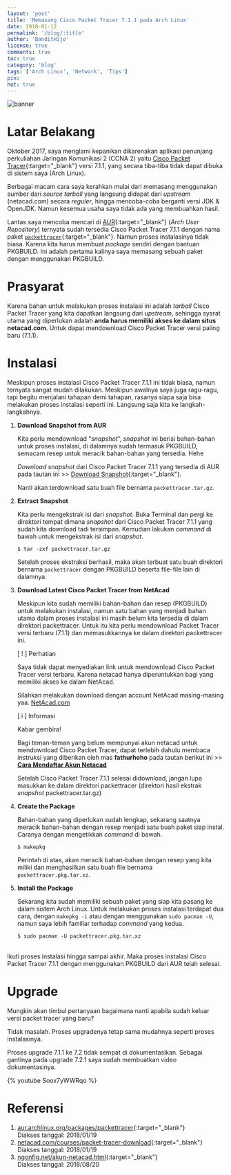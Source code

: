 ```yaml
---
layout: 'post'
title: 'Memasang Cisco Packet Tracer 7.1.1 pada Arch Linux'
date: 2018-01-12
permalink: '/blog/:title'
author: 'BanditHijo'
license: true
comments: true
toc: true
category: 'blog'
tags: ['Arch Linux', 'Network', 'Tips']
pin:
hot: true
---
```


<img class="post-body-img" src="{{ site.lazyload.logo_blank_banner }}" data-echo="https://4.bp.blogspot.com/-BowYWqgwdWY/WmHgRqi8cFI/AAAAAAAAG6E/Q3vgYPF4blEWr4CfCfepG8ld3zXlghOjQCEwYBhgL/s1600/Default%2BHeader%2BTemplate%2BPost%2B2X.png" onerror="imgError(this);" alt="banner">

# Latar Belakang
Oktober 2017, saya menglami kepanikan dikarenakan aplikasi penunjang perkuliahan Jaringan Komunikasi 2 (CCNA 2) yaitu [Cisco Packet Tracer](https://www.netacad.com/courses/packet-tracer-download/){:target="_blank"} versi 7.1.1, yang secara tiba-tiba tidak dapat dibuka di sistem saya (Arch Linux).

Berbagai macam cara saya kerahkan mulai dari memasang menggunakan sumber dari _source tarball_ yang langsung didapat dari _upstream_ (netacad.com) secara _reguler_, hingga mencoba-coba berganti versi JDK & OpenJDK. Namun kesemua usaha saya tidak ada yang membuahkan hasil.

Lantas saya mencoba mencari di [AUR](https://aur.archlinux.org/){:target="_blank"} (_Arch User Repository_) ternyata sudah tersedia Cisco Packet Tracer 7.1.1 dengan nama paket [`packettracer`](https://aur.archlinux.org/packages/packettracer){:target="_blank"}. Namun proses instalasinya tidak biasa. Karena kita harus membuat _package_ sendiri dengan bantuan PKGBUILD. Ini adalah pertama kalinya saya memasang sebuah paket dengan menggunakan PKGBUILD.

# Prasyarat
Karena bahan untuk melakukan proses instalasi ini adalah _tarball_ Cisco Packet Tracer yang kita dapatkan langsung dari _upstream_, sehingga syarat utama yang diperlukan adalah **anda harus memiliki akses ke dalam situs netacad.com**. Untuk dapat mendownload Cisco Packet Tracer versi paling baru (7.1.1).

# Instalasi
Meskipun proses instalasi Cisco Packet Tracer 7.1.1 ini tidak biasa, namun ternyata sangat mudah dilakukan. Meskipun awalnya saya juga ragu-ragu, tapi begitu menjalani tahapan demi tahapan, rasanya siapa saja bisa melakukan proses instalasi seperti ini. Langsung saja kita ke langkah-langkahnya.

1. **Download Snapshot from AUR**

    Kita perlu mendownload “_snapshot_”, _snapshot_ ini berisi bahan-bahan untuk proses instalasi, di dalamnya sudah termasuk PKGBUILD, semacam resep untuk meracik bahan-bahan yang tersedia. Hehe

    _Download snapshot_ dari Cisco Packet Tracer 7.1.1 yang tersedia di AUR pada tautan ini >> [Download Snapshot](https://aur.archlinux.org/cgit/aur.git/snapshot/packettracer.tar.gz){:target="_blank"}.

    Nanti akan terdownload satu buah file bernama `packettracer.tar.gz`.

2. **Extract Snapshot**

    Kita perlu mengekstrak isi dari _snapshot_. Buka Terminal dan pergi ke direktori tempat dimana _snapshot_ dari Cisco Packet Tracer 7.1.1 yang sudah kita download tadi tersimpan. Kemudian lakukan _command_ di bawah untuk mengekstrak isi dari _snapshot_.
    ```
    $ tar -zxf packettracer.tar.gz
    ```

    Setelah proses ekstraksi berhasil, maka akan terbuat satu buah direktori bernama `packettracer` dengan PKGBUILD beserta file-file lain di dalamnya.

3. **Download Latest Cisco Packet Tracer from NetAcad**

    Meskipun kita sudah memiliki bahan-bahan dan resep (PKGBUILD) untuk melakukan instalasi, namun satu bahan yang menjadi bahan utama dalam proses instalasi ini masih belum kita tersedia di dalam direktori packettracer. Untuk itu kita perlu mendownload Packet Tracer versi terbaru (7.1.1) dan memasukkannya ke dalam direktori packettracer ini.

    <div class="blockquote-red">
    <div class="blockquote-red-title">[ ! ] Perhatian</div>
    <p>Saya tidak dapat menyediakan link untuk mendownload Cisco Packet Tracer versi terbaru. Karena netacad hanya diperuntukkan bagi yang memiliki akses ke dalam NetAcad.</p>
    <p>Silahkan melakukan download dengan account NetAcad masing-masing yaa. <a href="http://netacad.com/">NetAcad.com</a></p>
    </div>

    <div class="blockquote-blue">
    <div class="blockquote-blue-title">[ i ] Informasi</div>
    <!-- <h2 style="color: #444d56;border&#45;bottom: 1px dashed #BE7000;margin&#45;top:0;margin&#45;bottom:10px;padding&#45;bottom:10px;">[ i ] Informasi</h2> -->
    <p>Kabar gembira!</p>
    <p>Bagi teman-teman yang belum mempunyai akun netacad untuk mendownload Cisco Packet Tracer, dapat terlebih dahulu membaca instruksi yang diberikan oleh mas <b>fathurhoho</b> pada tautan berikut ini >> <a href="https://ngonfig.net/akun-netacad.html" target="_blank"><b>Cara Mendaftar Akun Netacad</b></a></p>
    </div>

    Setelah Cisco Packet Tracer 7.1.1 selesai didownload, jangan lupa masukkan ke dalam direktori packettracer (direktori hasil ekstrak _snapshot_ packettracer.tar.gz)

4. **Create the Package**

    Bahan-bahan yang diperlukan sudah lengkap, sekarang saatnya meracik bahan-bahan dengan resep menjadi satu buah paket siap instal. Caranya dengan mengetikkan _command_ di bawah.
    ```
    $ makepkg
    ```

    Perintah di atas, akan meracik bahan-bahan dengan resep yang kita miliki dan menghasilkan satu buah file bernama `packettracer.pkg.tar.xz`.

5. **Install the Package**

    Sekarang kita sudah memiliki sebuah paket yang siap kita pasang ke dalam sistem Arch Linux. Untuk melakukan proses instalasi terdapat dua cara, dengan `makepkg -i` atau dengan menggunakan `sudo pacman -U`, namun saya lebih familiar terhadap _command_ yang kedua.
    ```
    $ sudo pacman -U packettracer.pkg.tar.xz
    ```

<br>
Ikuti proses instalasi hingga sampai akhir. Maka proses instalasi Cisco Packet Tracer 7.1.1 dengan menggunakan PKGBUILD dari AUR telah selesai.

# Upgrade

Mungkin akan timbul pertanyaan bagaimana nanti apabila sudah keluar versi packet tracer yang baru?

Tidak masalah. Proses upgradenya tetap sama mudahnya seperti proses instalasinya.

Proses upgrade 7.1.1 ke 7.2 tidak sempat di dokumentasikan. Sebagai gantinya pada upgrade 7.2.1 saya sudah membuatkan video dokumentasinya.

{% youtube Soox7yWWRqo %}

# Referensi
1. [aur.archlinux.org/packages/packettracer](https://aur.archlinux.org/packages/packettracer){:target="_blank"}
<br>Diakses tanggal: 2018/01/19
2. [netacad.com/courses/packet-tracer-download](https://www.netacad.com/courses/packet-tracer-download/){:target="_blank"}
<br>Diakses tanggal: 2018/01/19
3. [ngonfig.net/akun-netacad.html](https://ngonfig.net/akun-netacad.html){:target="_blank"}
<br>Diakses tanggal: 2018/08/20
